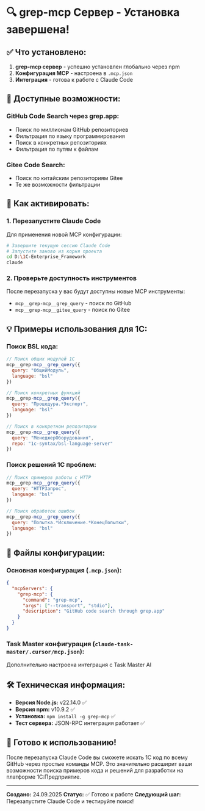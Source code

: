 # 🔍 grep-mcp Сервер - Установка завершена!

## ✅ **Что установлено:**

1. **grep-mcp сервер** - успешно установлен глобально через npm
2. **Конфигурация MCP** - настроена в `.mcp.json`
3. **Интеграция** - готова к работе с Claude Code

## 🎯 **Доступные возможности:**

### **GitHub Code Search через grep.app:**
- Поиск по миллионам GitHub репозиториев
- Фильтрация по языку программирования
- Поиск в конкретных репозиториях
- Фильтрация по путям к файлам

### **Gitee Code Search:**
- Поиск по китайским репозиториям Gitee
- Те же возможности фильтрации

## 🚀 **Как активировать:**

### **1. Перезапустите Claude Code**
Для применения новой MCP конфигурации:
```bash
# Завершите текущую сессию Claude Code
# Запустите заново из корня проекта
cd D:\1C-Enterprise_Framework
claude
```

### **2. Проверьте доступность инструментов**
После перезапуска у вас будут доступны новые MCP инструменты:
- `mcp__grep-mcp__grep_query` - поиск по GitHub
- `mcp__grep-mcp__gitee_query` - поиск по Gitee

## 💡 **Примеры использования для 1С:**

### **Поиск BSL кода:**
```javascript
// Поиск общих модулей 1С
mcp__grep-mcp__grep_query({
  query: "ОбщийМодуль",
  language: "bsl"
})

// Поиск конкретных функций
mcp__grep-mcp__grep_query({
  query: "Процедура.*Экспорт",
  language: "bsl"
})

// Поиск в конкретном репозитории
mcp__grep-mcp__grep_query({
  query: "МенеджерОборудования",
  repo: "1c-syntax/bsl-language-server"
})
```

### **Поиск решений 1С проблем:**
```javascript
// Поиск примеров работы с HTTP
mcp__grep-mcp__grep_query({
  query: "HTTPЗапрос",
  language: "bsl"
})

// Поиск обработок ошибок
mcp__grep-mcp__grep_query({
  query: "Попытка.*Исключение.*КонецПопытки",
  language: "bsl"
})
```

## 📁 **Файлы конфигурации:**

### **Основная конфигурация (`.mcp.json`):**
```json
{
  "mcpServers": {
    "grep-mcp": {
      "command": "grep-mcp",
      "args": ["--transport", "stdio"],
      "description": "GitHub code search through grep.app"
    }
  }
}
```

### **Task Master конфигурация (`claude-task-master/.cursor/mcp.json`):**
Дополнительно настроена интеграция с Task Master AI

## 🛠️ **Техническая информация:**

- **Версия Node.js:** v22.14.0 ✅
- **Версия npm:** v10.9.2 ✅
- **Установка:** `npm install -g grep-mcp` ✅
- **Тест сервера:** JSON-RPC интеграция работает ✅

## 🎉 **Готово к использованию!**

После перезапуска Claude Code вы сможете искать 1С код по всему GitHub через простые команды MCP. Это значительно расширит ваши возможности поиска примеров кода и решений для разработки на платформе 1С:Предприятие.

---
**Создано:** 24.09.2025
**Статус:** ✅ Готово к работе
**Следующий шаг:** Перезапустите Claude Code и тестируйте поиск!